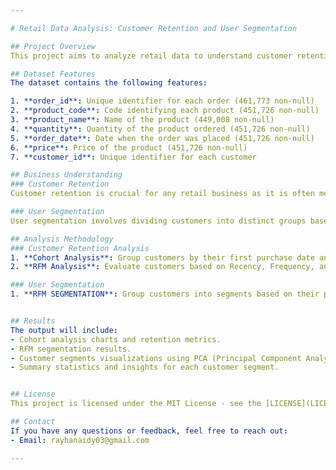 ```yaml
---

# Retail Data Analysis: Customer Retention and User Segmentation

## Project Overview
This project aims to analyze retail data to understand customer retention and perform user segmentation. By examining purchase behaviors and identifying distinct customer segments, we can develop targeted strategies to enhance customer retention and optimize marketing efforts.

## Dataset Features
The dataset contains the following features:

1. **order_id**: Unique identifier for each order (461,773 non-null)
2. **product_code**: Code identifying each product (451,726 non-null)
3. **product_name**: Name of the product (449,008 non-null)
4. **quantity**: Quantity of the product ordered (451,726 non-null)
5. **order_date**: Date when the order was placed (451,726 non-null)
6. **price**: Price of the product (451,726 non-null)
7. **customer_id**: Unique identifier for each customer

## Business Understanding
### Customer Retention
Customer retention is crucial for any retail business as it is often more cost-effective to retain existing customers than to acquire new ones. By analyzing purchase data, we can identify patterns and factors that influence customer retention and develop strategies to improve it.

### User Segmentation
User segmentation involves dividing customers into distinct groups based on their behaviors and characteristics. This allows for more personalized marketing and service strategies, leading to increased customer satisfaction and loyalty. Segments may be based on factors such as purchase frequency, order value, and product preferences.

## Analysis Methodology
### Customer Retention Analysis
1. **Cohort Analysis**: Group customers by their first purchase date and track their behavior over time to understand retention rates.
2. **RFM Analysis**: Evaluate customers based on Recency, Frequency, and Monetary value of their purchases to identify key retention metrics.

### User Segmentation
1. **RFM SEGMENTATION**: Group customers into segments based on their purchasing behavior.


## Results
The output will include:
- Cohort analysis charts and retention metrics.
- RFM segmentation results.
- Customer segments visualizations using PCA (Principal Component Analysis) and t-SNE (t-distributed Stochastic Neighbor Embedding).
- Summary statistics and insights for each customer segment.


## License
This project is licensed under the MIT License - see the [LICENSE](LICENSE) file for details.

## Contact
If you have any questions or feedback, feel free to reach out:
- Email: rayhanaidy03@gmail.com

---
```

